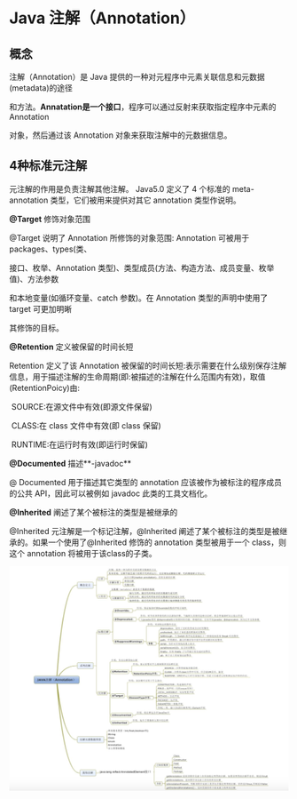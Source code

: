 # Java 注解（Annotation）

## 概念

注解（Annotation）是 Java 提供的一种对元程序中元素关联信息和元数据(metadata)的途径

和方法。**Annatation是一个接口**，程序可以通过反射来获取指定程序中元素的 Annotation

对象，然后通过该 Annotation 对象来获取注解中的元数据信息。



## 4种标准元注解

元注解的作用是负责注解其他注解。 Java5.0 定义了 4 个标准的 meta-annotation 类型，它们被用来提供对其它 annotation 类型作说明。

**@Target** 修饰对象范围

@Target 说明了 Annotation 所修饰的对象范围: Annotation 可被用于 packages、types(类、

接口、枚举、Annotation 类型)、类型成员(方法、构造方法、成员变量、枚举值)、方法参数

和本地变量(如循环变量、catch 参数)。在 Annotation 类型的声明中使用了 target 可更加明晰

其修饰的目标。

**@Retention** 定义被保留的时间长短

Retention 定义了该 Annotation 被保留的时间长短:表示需要在什么级别保存注解信息，用于描述注解的生命周期(即:被描述的注解在什么范围内有效)，取值(RetentionPoicy)由:

​	SOURCE:在源文件中有效(即源文件保留)

​	CLASS:在 class 文件中有效(即 class 保留)

​	RUNTIME:在运行时有效(即运行时保留)

**@Documented** 描述**-javadoc**

@ Documented 用于描述其它类型的 annotation 应该被作为被标注的程序成员的公共 API，因此可以被例如 javadoc 此类的工具文档化。

**@Inherited** 阐述了某个被标注的类型是被继承的

@Inherited 元注解是一个标记注解，@Inherited 阐述了某个被标注的类型是被继承的。如果一个使用了@Inherited 修饰的 annotation 类型被用于一个 class，则这个 annotation 将被用于该class的子类。

![image-20200302232621665](images/java_annotation.png)



